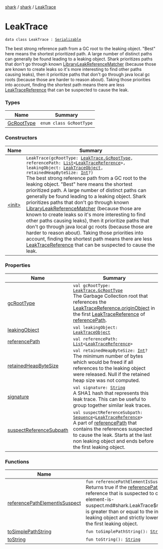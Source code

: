 [shark](../../index.md) / [shark](../index.md) / [LeakTrace](./index.md)

# LeakTrace

`data class LeakTrace : `[`Serializable`](https://docs.oracle.com/javase/6/docs/api/java/io/Serializable.html)

The best strong reference path from a GC root to the leaking object. "Best" here means the
shortest prioritized path. A large number of distinct paths can generally be found leading
to a leaking object. Shark prioritizes paths that don't go through known
[LibraryLeakReferenceMatcher](../-library-leak-reference-matcher/index.md) (because those are known to create leaks so it's more interesting
to find other paths causing leaks), then it prioritize paths that don't go through java local
gc roots (because those are harder to reason about). Taking those priorities into account,
finding the shortest path means there are less [LeakTraceReference](../-leak-trace-reference/index.md) that can be suspected to
cause the leak.

### Types

| Name | Summary |
|---|---|
| [GcRootType](-gc-root-type/index.md) | `enum class GcRootType` |

### Constructors

| Name | Summary |
|---|---|
| [&lt;init&gt;](-init-.md) | `LeakTrace(gcRootType: `[`LeakTrace.GcRootType`](-gc-root-type/index.md)`, referencePath: `[`List`](https://kotlinlang.org/api/latest/jvm/stdlib/kotlin.collections/-list/index.html)`<`[`LeakTraceReference`](../-leak-trace-reference/index.md)`>, leakingObject: `[`LeakTraceObject`](../-leak-trace-object/index.md)`, retainedHeapByteSize: `[`Int`](https://kotlinlang.org/api/latest/jvm/stdlib/kotlin/-int/index.html)`?)`<br>The best strong reference path from a GC root to the leaking object. "Best" here means the shortest prioritized path. A large number of distinct paths can generally be found leading to a leaking object. Shark prioritizes paths that don't go through known [LibraryLeakReferenceMatcher](../-library-leak-reference-matcher/index.md) (because those are known to create leaks so it's more interesting to find other paths causing leaks), then it prioritize paths that don't go through java local gc roots (because those are harder to reason about). Taking those priorities into account, finding the shortest path means there are less [LeakTraceReference](../-leak-trace-reference/index.md) that can be suspected to cause the leak. |

### Properties

| Name | Summary |
|---|---|
| [gcRootType](gc-root-type.md) | `val gcRootType: `[`LeakTrace.GcRootType`](-gc-root-type/index.md)<br>The Garbage Collection root that references the [LeakTraceReference.originObject](../-leak-trace-reference/origin-object.md) in the first [LeakTraceReference](../-leak-trace-reference/index.md) of [referencePath](reference-path.md). |
| [leakingObject](leaking-object.md) | `val leakingObject: `[`LeakTraceObject`](../-leak-trace-object/index.md) |
| [referencePath](reference-path.md) | `val referencePath: `[`List`](https://kotlinlang.org/api/latest/jvm/stdlib/kotlin.collections/-list/index.html)`<`[`LeakTraceReference`](../-leak-trace-reference/index.md)`>` |
| [retainedHeapByteSize](retained-heap-byte-size.md) | `val retainedHeapByteSize: `[`Int`](https://kotlinlang.org/api/latest/jvm/stdlib/kotlin/-int/index.html)`?`<br>The minimum number of bytes which would be freed if all references to the leaking object were released. Null if the retained heap size was not computed. |
| [signature](signature.md) | `val signature: `[`String`](https://kotlinlang.org/api/latest/jvm/stdlib/kotlin/-string/index.html)<br>A SHA1 hash that represents this leak trace. This can be useful to group together similar leak traces. |
| [suspectReferenceSubpath](suspect-reference-subpath.md) | `val suspectReferenceSubpath: `[`Sequence`](https://kotlinlang.org/api/latest/jvm/stdlib/kotlin.sequences/-sequence/index.html)`<`[`LeakTraceReference`](../-leak-trace-reference/index.md)`>`<br>A part of [referencePath](reference-path.md) that contains the references suspected to cause the leak. Starts at the last non leaking object and ends before the first leaking object. |

### Functions

| Name | Summary |
|---|---|
| [referencePathElementIsSuspect](reference-path-element-is-suspect.md) | `fun referencePathElementIsSuspect(index: `[`Int`](https://kotlinlang.org/api/latest/jvm/stdlib/kotlin/-int/index.html)`): `[`Boolean`](https://kotlinlang.org/api/latest/jvm/stdlib/kotlin/-boolean/index.html)<br>Returns true if the [referencePath](reference-path.md) element at the provided [index](reference-path-element-is-suspect.md#shark.LeakTrace$referencePathElementIsSuspect(kotlin.Int)/index) contains a reference that is suspected to cause the leak, ie if [index](reference-path-element-is-suspect.md#shark.LeakTrace$referencePathElementIsSuspect(kotlin.Int)/index) is greater than or equal to the index of the [LeakTraceReference](../-leak-trace-reference/index.md) of the last non leaking object and strictly lower than the index of the [LeakTraceReference](../-leak-trace-reference/index.md) of the first leaking object. |
| [toSimplePathString](to-simple-path-string.md) | `fun toSimplePathString(): `[`String`](https://kotlinlang.org/api/latest/jvm/stdlib/kotlin/-string/index.html) |
| [toString](to-string.md) | `fun toString(): `[`String`](https://kotlinlang.org/api/latest/jvm/stdlib/kotlin/-string/index.html) |
